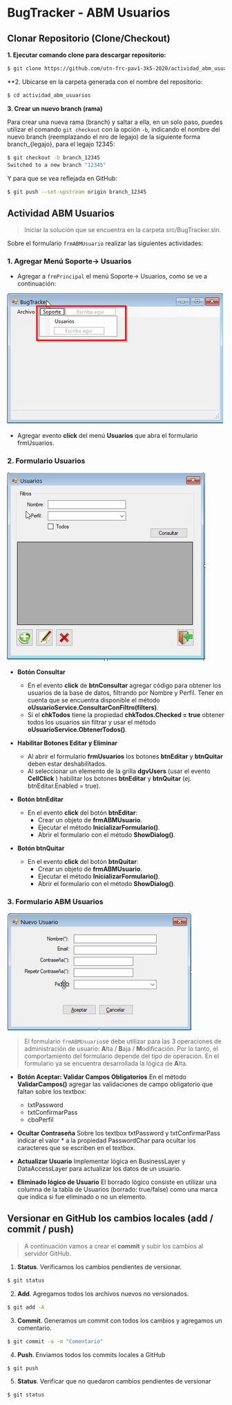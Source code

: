 

# BugTracker - ABM Usuarios


## Clonar Repositorio (Clone/Checkout)

**1. Ejecutar comando clone para descargar repositorio:** 
```sh
$ git clone https://github.com/utn-frc-pav1-3k5-2020/actividad_abm_usuarios.git
```
**2. Ubicarse en la carpeta generada con el nombre del repositorio: 

```sh
$ cd actividad_abm_usuarios
```

**3. Crear un nuevo branch (rama)**

Para crear una nueva rama (branch) y saltar a ella, en un solo paso, puedes utilizar el comando  `git checkout`  con la opción  `-b`, indicando el nombre del nuevo branch (reemplazando el nro de legajo) de la siguiente forma branch_{legajo}, para el legajo 12345:

```sh
$ git checkout -b branch_12345 
Switched to a new branch "12345"
```
Y para que se vea reflejada en GitHub:
```sh
$ git push --set-upstream origin branch_12345
```

## Actividad ABM Usuarios

> Iniciar la solución que se encuentra en la carpeta src/BugTracker.sln.


Sobre el formulario `frmABMUsuario` realizar las siguientes actividades:

### 1. Agregar Menú Soporte-> Usuarios

* Agregar a  `frmPrincipal` el menú Soporte-> Usuarios, como se ve a continuación:

![frmPrincipal.png](https://github.com/utn-frc-pav1-3k5-2021/actividad_abm_usuarios/blob/main/img/frmPrincipal.png?raw=true)

* Agregar evento **click** del menú **Usuarios** que abra el formulario frmUsuarios. 

### 2. Formulario Usuarios

![frmUsuarios.png](https://github.com/utn-frc-pav1-3k5-2021/actividad_abm_usuarios/blob/main/img/frmUsuarios.png?raw=true)

* **Botón Consultar**
	* En el evento **click** de **btnConsultar** agregar código para obtener los usuarios de la base de datos, filtrando por Nombre y Perfil. Tener en cuenta que se encuentra disponible el método **oUsuarioService.ConsultarConFiltro(filters)**.
	* Si el **chkTodos** tiene la propiedad **chkTodos.Checked = true** obtener todos los usuarios sin filtrar y usar el método **oUsuarioService.ObtenerTodos()**.
	
* **Habilitar Botones Editar y Eliminar**
	- Al abrir el formulario **frmUsuarios** los botones **btnEditar** y **btnQuitar** deben estar deshabilitados. 
	- Al seleccionar un elemento de la grilla **dgvUsers**  (usar el evento **CellClick** ) habilitar los botones  **btnEditar** y **btnQuitar** (ej. btnEditar.Enabled = true).

* **Botón btnEditar**
	* En el evento **click** del botón **btnEditar**:
		* Crear un objeto de **frmABMUsuario**.
		* Ejecutar el método **InicializarFormulario()**.
		* Abrir el formulario con el método **ShowDialog()**.

* **Botón btnQuitar**
	* En el evento **click** del botón **btnQuitar**:
		* Crear un objeto de **frmABMUsuario**.
		* Ejecutar el método **InicializarFormulario()**.
		* Abrir el formulario con el método **ShowDialog()**.


### 3. Formulario ABM Usuarios

![frmABMUsuario.png](https://github.com/utn-frc-pav1-3k5-2021/actividad_abm_usuarios/blob/main/img/frmABMUsuario.png?raw=true)

> El formulario `frmABMUsuario`se debe utilizar para las 3 operaciones de administración de usuario: **A**lta / **B**aja / **M**odificación. Por lo tanto, el comportamiento del formulario depende del tipo de operación.
> En el formulario ya se encuentra desarrollada la lógica de **A**lta.

* **Botón Aceptar: Validar Campos Obligatorios**
En el método **ValidarCampos()** agregar las validaciones de campo obligatorio que faltan sobre los textbox:
	- txtPassword
	- txtConfirmarPass
	- cboPerfil

* **Ocultar Contraseña**
Sobre los textbox txtPassword y txtConfirmarPass indicar el valor * a la propiedad PasswordChar para ocultar los caracteres que se escriben en el textbox.

* **Actualizar Usuario**
Implementar lógica en BusinessLayer y DataAccessLayer para actualizar los datos de un usuario.

* **Eliminado lógico de Usuario**
El borrado lógico consiste en utilizar una columna de la tabla de Usuarios (borrado: true/false) como una marca que indica si fue eliminado o no un elemento. 



## Versionar en GitHub los cambios locales (add / commit / push)

> A continuación vamos a crear el **commit** y subir los cambios al servidor GitHub.

1. **Status**. Verificamos los cambios pendientes de versionar.

```sh
$ git status
```

2. **Add**. Agregamos todos los archivos nuevos no versionados.

```sh
$ git add -A
```

3. **Commit**. Generamos un commit con todos los cambios y agregamos un comentario.

```sh
$ git commit -a -m "Comentario"
```

4. **Push**. Enviamos todos los commits locales a GitHub

```sh
$ git push
```

5. **Status**. Verificar que no quedaron cambios pendientes de versionar

```sh
$ git status
```

